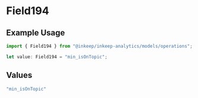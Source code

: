 # Field194

## Example Usage

```typescript
import { Field194 } from "@inkeep/inkeep-analytics/models/operations";

let value: Field194 = "min_isOnTopic";
```

## Values

```typescript
"min_isOnTopic"
```